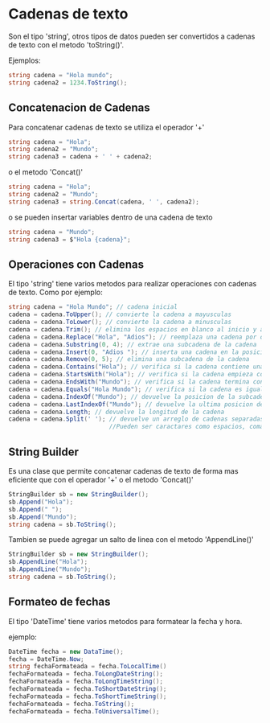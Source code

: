Cadenas de texto
================

Son el tipo 'string', otros tipos de datos pueden ser convertidos a cadenas de texto
con el metodo 'toString()'.

Ejemplos:

```csharp
string cadena = "Hola mundo";
string cadena2 = 1234.ToString();
```

Concatenacion de Cadenas
------------------------

Para concatenar cadenas de texto se utiliza el operador '+'

```csharp
string cadena = "Hola";
string cadena2 = "Mundo";
string cadena3 = cadena + ' ' + cadena2;
```

o el metodo 'Concat()'

```csharp
string cadena = "Hola";
string cadena2 = "Mundo";
string cadena3 = string.Concat(cadena, ' ', cadena2);
```

o se pueden insertar variables dentro de una cadena de texto

```csharp
string cadena = "Mundo";
string cadena3 = $"Hola {cadena}";
```

Operaciones con Cadenas
-----------------------

El tipo 'string' tiene varios metodos para realizar operaciones con cadenas de texto.
Como por ejemplo:

```csharp
string cadena = "Hola Mundo"; // cadena inicial
cadena = cadena.ToUpper(); // convierte la cadena a mayusculas
cadena = cadena.ToLower(); // convierte la cadena a minusculas
cadena = cadena.Trim(); // elimina los espacios en blanco al inicio y al final de la cadena
cadena = cadena.Replace("Hola", "Adios"); // reemplaza una cadena por otra
cadena = cadena.Substring(0, 4); // extrae una subcadena de la cadena
cadena = cadena.Insert(0, "Adios "); // inserta una cadena en la posicion indicada
cadena = cadena.Remove(0, 5); // elimina una subcadena de la cadena
cadena = cadena.Contains("Hola"); // verifica si la cadena contiene una subcadena
cadena = cadena.StartsWith("Hola"); // verifica si la cadena empieza con una subcadena
cadena = cadena.EndsWith("Mundo"); // verifica si la cadena termina con una subcadena
cadena = cadena.Equals("Hola Mundo"); // verifica si la cadena es igual a otra cadena
cadena = cadena.IndexOf("Mundo"); // devuelve la posicion de la subcadena dentro de la cadena
cadena = cadena.LastIndexOf("Mundo"); // devuelve la ultima posicion de la subcadena dentro de la cadena
cadena = cadena.Length; // devuelve la longitud de la cadena
cadena = cadena.Split(' '); // devuelve un arreglo de cadenas separadas por el caracter indicado
                            //Pueden ser caractares como espacios, comas, puntos, etc.
```


String Builder
--------------

Es una clase que permite concatenar cadenas de texto de forma mas eficiente que
con el operador '+' o el metodo 'Concat()'

```csharp
StringBuilder sb = new StringBuilder();
sb.Append("Hola");
sb.Append(" ");
sb.Append("Mundo");
string cadena = sb.ToString();
```

Tambien se puede agregar un salto de linea con el metodo 'AppendLine()'

```csharp
StringBuilder sb = new StringBuilder();
sb.AppendLine("Hola");
sb.AppendLine("Mundo");
string cadena = sb.ToString();
```

Formateo de fechas
------------------

El tipo 'DateTime' tiene varios metodos para formatear la fecha y hora.

ejemplo:

```csharp
DateTime fecha = new DataTime();
fecha = DateTime.Now;
string fechaFormateada = fecha.ToLocalTime()
fechaFormateada = fecha.ToLongDateString();
fechaFormateada = fecha.ToLongTimeString();
fechaFormateada = fecha.ToShortDateString();
fechaFormateada = fecha.ToShortTimeString();
fechaFormateada = fecha.ToString();
fechaFormateada = fecha.ToUniversalTime();
```





